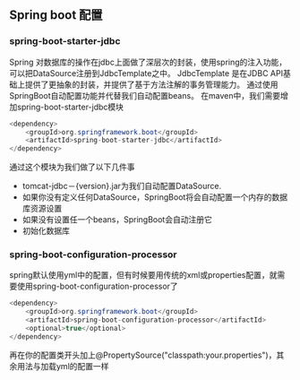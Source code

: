 

## Spring boot 配置

### spring-boot-starter-jdbc
Spring 对数据库的操作在jdbc上面做了深层次的封装，使用spring的注入功能，可以把DataSource注册到JdbcTemplate之中。 
JdbcTemplate 是在JDBC API基础上提供了更抽象的封装，并提供了基于方法注解的事务管理能力。 通过使用SpringBoot自动配置功能并代替我们自动配置beans。
在maven中，我们需要增加spring-boot-starter-jdbc模块
```java
<dependency>
    <groupId>org.springframework.boot</groupId>
    <artifactId>spring-boot-starter-jdbc</artifactId>
</dependency>
```
通过这个模块为我们做了以下几件事
* tomcat-jdbc－{version}.jar为我们自动配置DataSource.
* 如果你没有定义任何DataSource，SpringBoot将会自动配置一个内存的数据库资源设置
* 如果没有设置任一个beans，SpringBoot会自动注册它
* 初始化数据库


### spring-boot-configuration-processor
spring默认使用yml中的配置，但有时候要用传统的xml或properties配置，就需要使用spring-boot-configuration-processor了
```java
<dependency>
    <groupId>org.springframework.boot</groupId>
    <artifactId>spring-boot-configuration-processor</artifactId>
    <optional>true</optional>
</dependency>
```
再在你的配置类开头加上@PropertySource("classpath:your.properties")，其余用法与加载yml的配置一样

